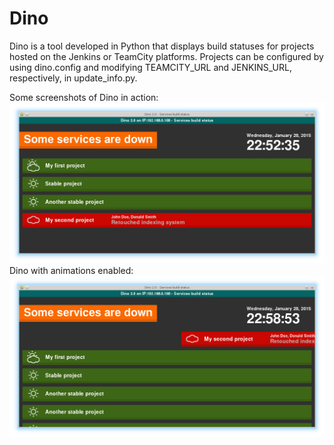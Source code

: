 # Dino
Dino is a tool developed in Python that displays build statuses for projects hosted on the Jenkins or TeamCity platforms.
Projects can be configured by using dino.config and modifying TEAMCITY_URL and JENKINS_URL, respectively, in update_info.py.

Some screenshots of Dino in action:
![Alt text](https://raw.githubusercontent.com/AlexCristian/Dino/master/screenshots/screenshot_1.png?raw=true "Main Dino screen")
Dino with animations enabled:
![Alt text](https://raw.githubusercontent.com/AlexCristian/Dino/master/screenshots/screenshot_2.png?raw=true "Dino with animations turned on")
